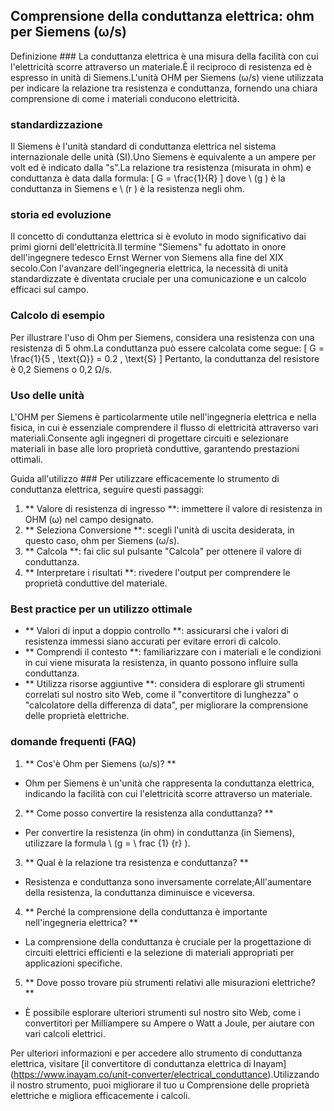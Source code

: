 ## Comprensione della conduttanza elettrica: ohm per Siemens (ω/s)

Definizione ###
La conduttanza elettrica è una misura della facilità con cui l'elettricità scorre attraverso un materiale.È il reciproco di resistenza ed è espresso in unità di Siemens.L'unità OHM per Siemens (ω/s) viene utilizzata per indicare la relazione tra resistenza e conduttanza, fornendo una chiara comprensione di come i materiali conducono elettricità.

### standardizzazione
Il Siemens è l'unità standard di conduttanza elettrica nel sistema internazionale delle unità (SI).Uno Siemens è equivalente a un ampere per volt ed è indicato dalla "s".La relazione tra resistenza (misurata in ohm) e conduttanza è data dalla formula:
\[ G = \frac{1}{R} \]
dove \ (g \) è la conduttanza in Siemens e \ (r \) è la resistenza negli ohm.

### storia ed evoluzione
Il concetto di conduttanza elettrica si è evoluto in modo significativo dai primi giorni dell'elettricità.Il termine "Siemens" fu adottato in onore dell'ingegnere tedesco Ernst Werner von Siemens alla fine del XIX secolo.Con l'avanzare dell'ingegneria elettrica, la necessità di unità standardizzate è diventata cruciale per una comunicazione e un calcolo efficaci sul campo.

### Calcolo di esempio
Per illustrare l'uso di Ohm per Siemens, considera una resistenza con una resistenza di 5 ohm.La conduttanza può essere calcolata come segue:
\[ G = \frac{1}{5 \, \text{Ω}} = 0.2 \, \text{S} \]
Pertanto, la conduttanza del resistore è 0,2 Siemens o 0,2 Ω/s.

### Uso delle unità
L'OHM per Siemens è particolarmente utile nell'ingegneria elettrica e nella fisica, in cui è essenziale comprendere il flusso di elettricità attraverso vari materiali.Consente agli ingegneri di progettare circuiti e selezionare materiali in base alle loro proprietà conduttive, garantendo prestazioni ottimali.

Guida all'utilizzo ###
Per utilizzare efficacemente lo strumento di conduttanza elettrica, seguire questi passaggi:
1. ** Valore di resistenza di ingresso **: immettere il valore di resistenza in OHM (ω) nel campo designato.
2. ** Seleziona Conversione **: scegli l'unità di uscita desiderata, in questo caso, ohm per Siemens (ω/s).
3. ** Calcola **: fai clic sul pulsante "Calcola" per ottenere il valore di conduttanza.
4. ** Interpretare i risultati **: rivedere l'output per comprendere le proprietà conduttive del materiale.

### Best practice per un utilizzo ottimale
- ** Valori di input a doppio controllo **: assicurarsi che i valori di resistenza immessi siano accurati per evitare errori di calcolo.
- ** Comprendi il contesto **: familiarizzare con i materiali e le condizioni in cui viene misurata la resistenza, in quanto possono influire sulla conduttanza.
- ** Utilizza risorse aggiuntive **: considera di esplorare gli strumenti correlati sul nostro sito Web, come il "convertitore di lunghezza" o "calcolatore della differenza di data", per migliorare la comprensione delle proprietà elettriche.

### domande frequenti (FAQ)

1. ** Cos'è Ohm per Siemens (ω/s)? **
- Ohm per Siemens è un'unità che rappresenta la conduttanza elettrica, indicando la facilità con cui l'elettricità scorre attraverso un materiale.

2. ** Come posso convertire la resistenza alla conduttanza? **
- Per convertire la resistenza (in ohm) in conduttanza (in Siemens), utilizzare la formula \ (g = \ frac {1} {r} \).

3. ** Qual è la relazione tra resistenza e conduttanza? **
- Resistenza e conduttanza sono inversamente correlate;All'aumentare della resistenza, la conduttanza diminuisce e viceversa.

4. ** Perché la comprensione della conduttanza è importante nell'ingegneria elettrica? **
- La comprensione della conduttanza è cruciale per la progettazione di circuiti elettrici efficienti e la selezione di materiali appropriati per applicazioni specifiche.

5. ** Dove posso trovare più strumenti relativi alle misurazioni elettriche? **
- È possibile esplorare ulteriori strumenti sul nostro sito Web, come i convertitori per Milliampere su Ampere o Watt a Joule, per aiutare con vari calcoli elettrici.

Per ulteriori informazioni e per accedere allo strumento di conduttanza elettrica, visitare [il convertitore di conduttanza elettrica di Inayam] (https://www.inayam.co/unit-converter/electrical_conduttance).Utilizzando il nostro strumento, puoi migliorare il tuo u Comprensione delle proprietà elettriche e migliora efficacemente i calcoli.